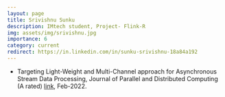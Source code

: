 ```yaml
---
layout: page
title: Srivishnu Sunku
description: IMtech student, Project- Flink-R
img: assets/img/srivishnu.jpg
importance: 6
category: current
redirect: https://in.linkedin.com/in/sunku-srivishnu-18a84a192
---
```


- Targeting Light-Weight and Multi-Channel approach for Asynchronous Stream Data Processing, Journal of Parallel and Distributed Computing (A rated) [link](https://www.sciencedirect.com/science/article/pii/S0743731522001022?dgcid=author), Feb-2022.
